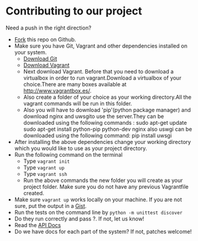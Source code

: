 # Contributing to our project

Need a push in the right direction?

* [Fork](https://github.com/fossasia/open-event-orga-server/fork) this repo on Github.
* Make sure you have Git, Vagrant and other dependencies installed on your system.
    * [Download Git](https://git-scm.com/downloads)
    * [Download Vagrant](https://www.vagrantup.com/downloads-archive.html)
    * Next download Vagrant. Before that you need to download a virtualbox 
 	   in order to run vagrant.Download a virtualbox of your choice.There 
	   are many boxes available at http://www.vagrantbox.es/.
    * Also create a folder of your choice as your working directory.All the vagrant commands will be run in this             folder.
    * Also you will have to download 'pip'(python package manager) and download nginx and uwsgito use the server.They         can be downloaded using the following commands :
                  sudo apt-get update
                  sudo apt-get install python-pip python-dev nginx
      also uswgi can be downloaded using the following command:
                  pip install uwsgi
* After installing the above dependencies change your working directory which you would like to use as your project directory.
* Run the following command on the terminal
    * Type ```vagrant init```
    * Type ```vagrant up```
    * Type ```vagrant ssh```
    * Run the above commands the new folder you will create as your project folder. Make sure you do not have any            previous Vagrantfile created.
 * Make sure ```vagrant up``` works locally on your machine. If you are not sure, put the output in a [Gist](https://gist.github.com).
* Run the tests on the command line by ```python -m unittest discover```
* Do they run correctly and pass ?. If not, let us know!
* Read the [API Docs](https://githbu.com/fossasia/open-event/blob/master/API.md)
* Do we have docs for each part of the system? If not, patches welcome!

